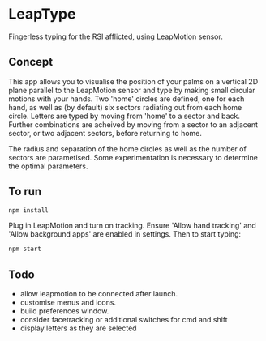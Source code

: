 # LeapType

Fingerless typing for the RSI afflicted, using LeapMotion sensor.

## Concept

This app allows you to visualise the position of your palms on a vertical 2D plane parallel to the LeapMotion sensor and type by making small circular motions with your hands. Two 'home' circles are defined, one for each hand, as well as (by default) six sectors radiating out from each home circle. Letters are typed by moving from 'home' to a sector and back. Further combinations are acheived by moving from a sector to an adjacent sector, or two adjacent sectors, before returning to home.

The radius and separation of the home circles as well as the number of sectors are parametised. Some experimentation is necessary to determine the optimal parameters. 

## To run

```bash
npm install
```

Plug in LeapMotion and turn on tracking. Ensure 'Allow hand tracking' and 'Allow background apps' are enabled in settings. Then to start typing:

```bash
npm start
```

## Todo

- allow leapmotion to be connected after launch.
- customise menus and icons.
- build preferences window.
- consider facetracking or additional switches for cmd and shift
- display letters as they are selected
